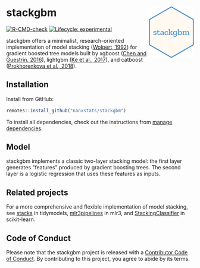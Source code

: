 # stackgbm <img src="man/figures/logo.png" align="right" width="120" />

<!-- badges: start -->
[![R-CMD-check](https://github.com/nanxstats/stackgbm/actions/workflows/R-CMD-check.yaml/badge.svg)](https://github.com/nanxstats/stackgbm/actions/workflows/R-CMD-check.yaml)
[![Lifecycle: experimental](https://img.shields.io/badge/lifecycle-experimental-orange.svg)](https://lifecycle.r-lib.org/articles/stages.html#experimental)
<!-- badges: end -->

stackgbm offers a minimalist, research-oriented implementation of model stacking
([Wolpert, 1992](https://doi.org/10.1016/S0893-6080(05)80023-1))
for gradient boosted tree models built by
xgboost ([Chen and Guestrin, 2016](https://doi.org/10.1145/2939672.2939785)),
lightgbm ([Ke et al., 2017](https://papers.nips.cc/paper/6907-lightgbm-a-highly-efficient-gradient-boosting-decision)),
and catboost ([Prokhorenkova et al., 2018](https://papers.nips.cc/paper/7898-catboost-unbiased-boosting-with-categorical-features)).

## Installation

Install from GitHub:

```r
remotes::install_github("nanxstats/stackgbm")
```

To install all dependencies, check out the instructions from
[manage dependencies](https://github.com/nanxstats/stackgbm/wiki/Manage-dependencies).

## Model

stackgbm implements a classic two-layer stacking model: the first layer
generates "features" produced by gradient boosting trees.
The second layer is a logistic regression that uses these features as inputs.

## Related projects

For a more comprehensive and flexible implementation of model stacking, see
[stacks](https://stacks.tidymodels.org) in tidymodels,
[mlr3pipelines](https://mlr-org.com/gallery/pipelines/2020-04-27-tuning-stacking/) in mlr3,
and [StackingClassifier](https://scikit-learn.org/stable/modules/generated/sklearn.ensemble.StackingClassifier.html)
in scikit-learn.

## Code of Conduct

Please note that the stackgbm project is released with a
[Contributor Code of Conduct](https://nanx.me/stackgbm/CODE_OF_CONDUCT.html).
By contributing to this project, you agree to abide by its terms.
